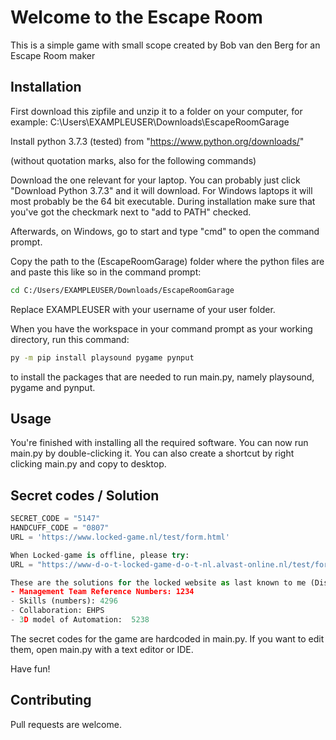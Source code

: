 # Welcome to the Escape Room

This is a simple game with small scope created by Bob van den Berg for an Escape Room maker

## Installation

First download this zipfile and unzip it to a folder on your computer, for example:
C:\Users\EXAMPLEUSER\Downloads\EscapeRoomGarage

Install python 3.7.3 (tested) from
"https://www.python.org/downloads/"

(without quotation marks, also for the following commands)

Download the one relevant for your laptop. You can probably just click "Download Python 3.7.3" and it will download. For Windows laptops it will most probably be the 64 bit executable. During installation make sure that you've got the checkmark next to "add to PATH" checked.

Afterwards, on Windows, go to start and type "cmd" to open the command prompt.

Copy the path to the (EscapeRoomGarage) folder where the python files are and paste this like so in the command prompt:

```bash
cd C:/Users/EXAMPLEUSER/Downloads/EscapeRoomGarage
```

Replace EXAMPLEUSER with your username of your user folder.

When you have the workspace in your command prompt as your working directory, run this command:

```bash
py -m pip install playsound pygame pynput
```

to install the packages that are needed to run main.py, namely playsound, pygame and pynput.

## Usage

You're finished with installing all the required software. You can now run main.py by double-clicking it. You can also create a shortcut by right clicking main.py and copy to desktop.

## Secret codes / Solution

```python
SECRET_CODE = "5147"
HANDCUFF_CODE = "0807"
URL = 'https://www.locked-game.nl/test/form.html'

When Locked-game is offline, please try:
URL = "https://www-d-o-t-locked-game-d-o-t-nl.alvast-online.nl/test/form"

These are the solutions for the locked website as last known to me (Disclaimer: I'm not responsible for their website.)
- Management Team Reference Numbers: 1234
- Skills (numbers): 4296
- Collaboration: EHPS
- 3D model of Automation:  5238

```

The secret codes for the game are hardcoded in main.py. If you want to edit them, open main.py with a text editor or IDE.

Have fun!

## Contributing

Pull requests are welcome.
